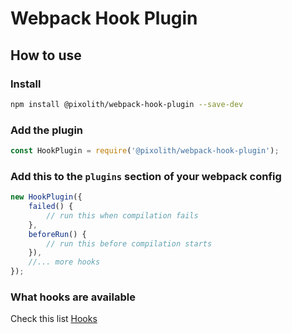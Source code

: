 # Webpack Hook Plugin

## How to use

### Install

```bash
npm install @pixolith/webpack-hook-plugin --save-dev
```

### Add the plugin

```javascript
const HookPlugin = require('@pixolith/webpack-hook-plugin');
```

### Add this to the `plugins` section of your webpack config

```javascript
new HookPlugin({
    failed() {
        // run this when compilation fails
    },
    beforeRun() {
        // run this before compilation starts
    }),
    //... more hooks
});
```

### What hooks are available

Check this list [Hooks](https://webpack.js.org/api/compiler-hooks)
